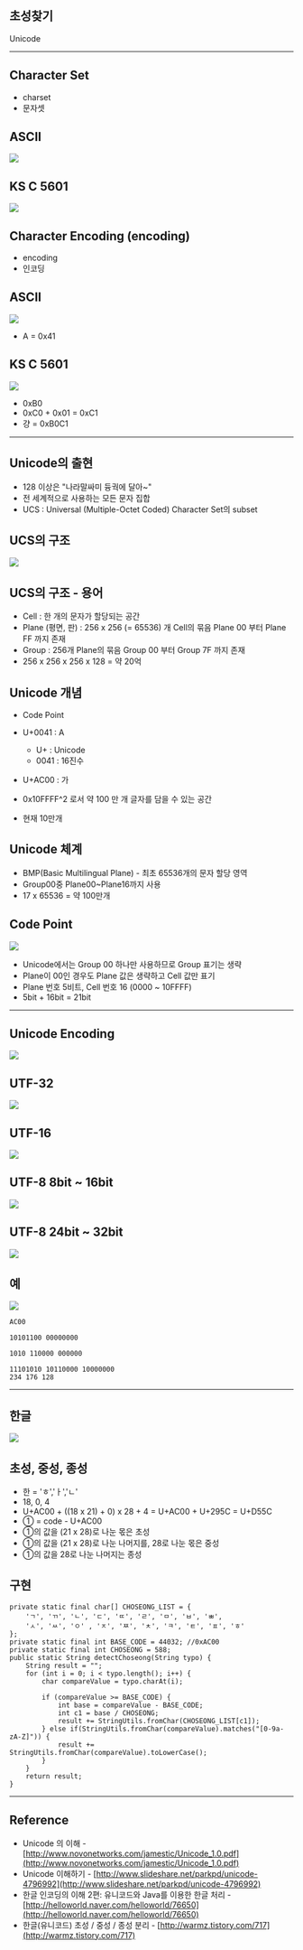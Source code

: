 ## 초성찾기

Unicode


***

## Character Set

- charset
- 문자셋

## ASCII

![](file:///Users/spot/study/doc/choseong/01.png)

## KS C 5601

![](file:///Users/spot/study/doc/choseong/02.png)

## Character Encoding (encoding)

- encoding
- 인코딩

## ASCII

![](file:///Users/spot/study/doc/choseong/03.png)

- A = 0x41

## KS C 5601

![](file:///Users/spot/study/doc/choseong/04.png)

- 0xB0
- 0xC0 + 0x01 = 0xC1
- 걍 = 0xB0C1


***


## Unicode의 출현

- 128 이상은 "나라말싸미 듕궉에 달아~"
- 전 세계적으로 사용하는 모든 문자 집합
- UCS : Universal (Multiple-Octet Coded) Character Set의 subset


## UCS의 구조

![](file:///Users/spot/study/doc/choseong/05.png)

## UCS의 구조 - 용어

- Cell :             한 개의 문자가 할당되는 공간
- Plane (평면, 판) :  256 x 256 (= 65536) 개 Cell의 묶음 Plane 00 부터 Plane FF 까지 존재
- Group :            256개 Plane의 묶음 Group 00 부터 Group 7F 까지 존재
- 256 x 256 x 256 x 128 = 약 20억


## Unicode 개념

- Code Point

- U+0041 : A
    - U+ : Unicode
    - 0041 : 16진수
- U+AC00 : 가
- 0x10FFFF^2 로서 약 100 만 개 글자를 담을 수 있는 공간
- 현재 10만개


## Unicode 체계

- BMP(Basic Multilingual Plane) - 최초 65536개의 문자 할당 영역
- Group00중 Plane00~Plane16까지 사용
- 17 x 65536 = 약 100만개

## Code Point

![](file:///Users/spot/study/doc/choseong/06.png)

- Unicode에서는 Group 00 하나만 사용하므로 Group 표기는 생략
- Plane이 00인 경우도 Plane 값은 생략하고 Cell 값만 표기
- Plane 번호 5비트, Cell 번호 16 (0000 ~ 10FFFF)
- 5bit + 16bit = 21bit

***

## Unicode Encoding

![](file:///Users/spot/study/doc/choseong/07.png)


## UTF-32

![](file:///Users/spot/study/doc/choseong/08.png)


## UTF-16

![](file:///Users/spot/study/doc/choseong/09.png)


## UTF-8 8bit ~ 16bit

![](file:///Users/spot/study/doc/choseong/10.png)

## UTF-8 24bit ~ 32bit

![](file:///Users/spot/study/doc/choseong/11.png)


## 예

![](file:///Users/spot/study/doc/choseong/12.png)

    AC00

    10101100 00000000

    1010 110000 000000

    11101010 10110000 10000000
    234 176 128




***

## 한글

![](file:///Users/spot/study/doc/choseong/13.png)

## 초성, 중성, 종성

- 한 = 'ㅎ','ㅏ','ㄴ'
- 18, 0, 4
- U+AC00 + ((18 x 21) + 0) x 28 + 4 = U+AC00 + U+295C = U+D55C
- ① = code - U+AC00
- ①의 값을 (21 x 28)로 나눈 몫은 초성
- ①의 값을 (21 x 28)로 나눈 나머지를, 28로 나눈 몫은 중성
- ①의 값을 28로 나눈 나머지는 종성


## 구현

    private static final char[] CHOSEONG_LIST = {
        'ㄱ', 'ㄲ', 'ㄴ', 'ㄷ', 'ㄸ', 'ㄹ', 'ㅁ', 'ㅂ', 'ㅃ', 
        'ㅅ', 'ㅆ', 'ㅇ' , 'ㅈ', 'ㅉ', 'ㅊ', 'ㅋ', 'ㅌ', 'ㅍ', 'ㅎ'
    };
    private static final int BASE_CODE = 44032; //0xAC00
    private static final int CHOSEONG = 588;
    public static String detectChoseong(String typo) {
        String result = "";
        for (int i = 0; i < typo.length(); i++) {
            char compareValue = typo.charAt(i);

            if (compareValue >= BASE_CODE) {
                int base = compareValue - BASE_CODE;
                int c1 = base / CHOSEONG;
                result += StringUtils.fromChar(CHOSEONG_LIST[c1]);
            } else if(StringUtils.fromChar(compareValue).matches("[0-9a-zA-Z]")) {
                result += StringUtils.fromChar(compareValue).toLowerCase();
            }
        }
        return result;
    }
***

## Reference
- Unicode 의 이해 - [http://www.novonetworks.com/jamestic/Unicode_1.0.pdf](http://www.novonetworks.com/jamestic/Unicode_1.0.pdf)
- Unicode 이해하기 - [http://www.slideshare.net/parkpd/unicode-4796992](http://www.slideshare.net/parkpd/unicode-4796992)
- 한글 인코딩의 이해 2편: 유니코드와 Java를 이용한 한글 처리 - [http://helloworld.naver.com/helloworld/76650](http://helloworld.naver.com/helloworld/76650)
- 한글(유니코드) 초성 / 중성 / 종성 분리 - [http://warmz.tistory.com/717](http://warmz.tistory.com/717)
